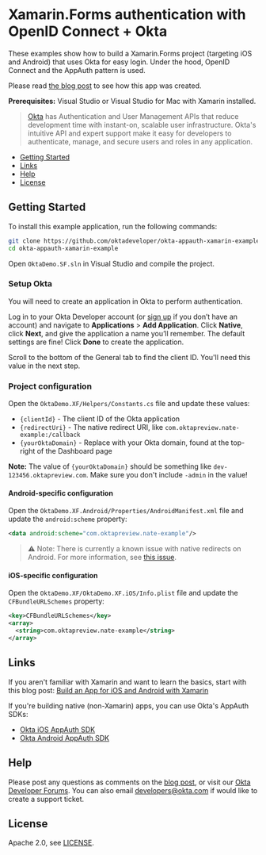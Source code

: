 # Xamarin.Forms authentication with OpenID Connect + Okta
 
These examples show how to build a Xamarin.Forms project (targeting iOS and Android) that uses Okta for easy login. Under the hood, OpenID Connect and the AppAuth pattern is used.

Please read [the blog post][blog-post] to see how this app was created.

**Prerequisites:** Visual Studio or Visual Studio for Mac with Xamarin installed.

> [Okta](https://developer.okta.com/) has Authentication and User Management APIs that reduce development time with instant-on, scalable user infrastructure. Okta's intuitive API and expert support make it easy for developers to authenticate, manage, and secure users and roles in any application.

* [Getting Started](#getting-started)
* [Links](#links)
* [Help](#help)
* [License](#license)

## Getting Started

To install this example application, run the following commands:

```bash
git clone https://github.com/oktadeveloper/okta-appauth-xamarin-example
cd okta-appauth-xamarin-example
```

Open `OktaDemo.SF.sln` in Visual Studio and compile the project.

### Setup Okta

You will need to create an application in Okta to perform authentication. 

Log in to your Okta Developer account (or [sign up](https://developer.okta.com/signup/) if you don’t have an account) and navigate to **Applications** > **Add Application**. Click **Native**, click **Next**, and give the application a name you’ll remember. The default settings are fine! Click **Done** to create the application.

Scroll to the bottom of the General tab to find the client ID. You'll need this value in the next step.

### Project configuration

Open the `OktaDemo.XF/Helpers/Constants.cs` file and update these values:

* `{clientId}` - The client ID of the Okta application
* `{redirectUri}` - The native redirect URI, like `com.oktapreview.nate-example:/callback`
* `{yourOktaDomain}` - Replace with your Okta domain, found at the top-right of the Dashboard page

**Note:** The value of `{yourOktaDomain}` should be something like `dev-123456.oktapreview.com`. Make sure you don't include `-admin` in the value!

#### Android-specific configuration

Open the `OktaDemo.XF.Android/Properties/AndroidManifest.xml` file and update the `android:scheme` property:

```xml
<data android:scheme="com.oktapreview.nate-example"/>
```

> :warning: Note: There is currently a known issue with native redirects on Android. For more information, see [this issue](https://github.com/okta/okta-sdk-appauth-android/issues/8).

#### iOS-specific configuration

Open the `OktaDemo.XF/OktaDemo.XF.iOS/Info.plist` file and update the `CFBundleURLSchemes` property:

```xml
<key>CFBundleURLSchemes</key>
<array>
  <string>com.oktapreview.nate-example</string>
</array>
```

## Links

If you aren't familiar with Xamarin and want to learn the basics, start with this blog post: [Build an App for iOS and Android with Xamarin](https://developer.okta.com/blog/2018/01/10/build-app-for-ios-android-with-xamarin)

If you're building native (non-Xamarin) apps, you can use Okta's AppAuth SDKs:

* [Okta iOS AppAuth SDK](https://github.com/okta/okta-sdk-appauth-ios)
* [Okta Android AppAuth SDK](https://github.com/okta/okta-sdk-appauth-android)

## Help

Please post any questions as comments on the [blog post][blog-post], or visit our [Okta Developer Forums](https://devforum.okta.com/). You can also email developers@okta.com if would like to create a support ticket.

## License

Apache 2.0, see [LICENSE](LICENSE).

[blog-post]: TODO

